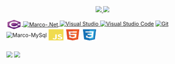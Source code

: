 <div align="center">
  <a href="https://github.com/marcoservio">
  <img height="180em" src="https://github-readme-stats.vercel.app/api?username=marcoservio&show_icons=true&theme=dark&include_all_commits=true&count_private=true"/>
  <img height="180em" src="https://github-readme-stats.vercel.app/api/top-langs/?username=marcoservio&layout=compact&langs_count=7&theme=dark"/>
</div>

<div style="display: inline_block"><br>
  <img align="center" alt="Marco-Csharp" height="25" width="40" src="https://raw.githubusercontent.com/devicons/devicon/master/icons/csharp/csharp-original.svg">
  <img align="center" alt="Marco-.Net" height="25" src="https://cdn.jsdelivr.net/gh/devicons/devicon/icons/dotnetcore/dotnetcore-original.svg" />
  <a href="https://visualstudio.microsoft.com/" title="Visual Studio"><img src="https://cdn.jsdelivr.net/gh/devicons/devicon/icons/visualstudio/visualstudio-plain.svg" alt="Visual Studio" width="23px" height="23px"/>
  <a href="https://code.visualstudio.com/" title="Visual Studio Code"><img src="https://github.com/get-icon/geticon/raw/master/icons/visual-studio-code.svg" alt="Visual Studio Code" width="23px" height="23px"></a>
  <a href="https://git-scm.com/" title="Git"><img src="https://github.com/get-icon/geticon/blob/master/icons/git-icon.svg" alt="Git" width="23px" height="23px"></a>
  <img align="center" alt="Marco-MySql" height="25" width="40" src="https://cdn.jsdelivr.net/gh/devicons/devicon/icons/mysql/mysql-original-wordmark.svg" /> 
  <img align="center" alt="Marco-Js" height="30" width="40" src="https://raw.githubusercontent.com/devicons/devicon/master/icons/javascript/javascript-plain.svg">
  <img align="center" alt="Marco-HTML" height="30" width="40" src="https://raw.githubusercontent.com/devicons/devicon/master/icons/html5/html5-original.svg">
  <img align="center" alt="Marco-CSS" height="30" width="40" src="https://raw.githubusercontent.com/devicons/devicon/master/icons/css3/css3-original.svg">
</div>
  
##
 
<div> 
   <a href = "mailto:marcoservio22@hotmail.com"><img src="https://img.shields.io/badge/-Email-%23333?style=for-the-badge&logo=gmail&logoColor=white" target="_blank"></a>  	  <a href="https://www.linkedin.com/in/marco-s%C3%A9rvio-366b2b137" target="_blank"><img src="https://img.shields.io/badge/-LinkedIn-%230077B5?style=for-the-badge&logo=linkedin&logoColor=white" target="_blank"></a> 
  </div>
